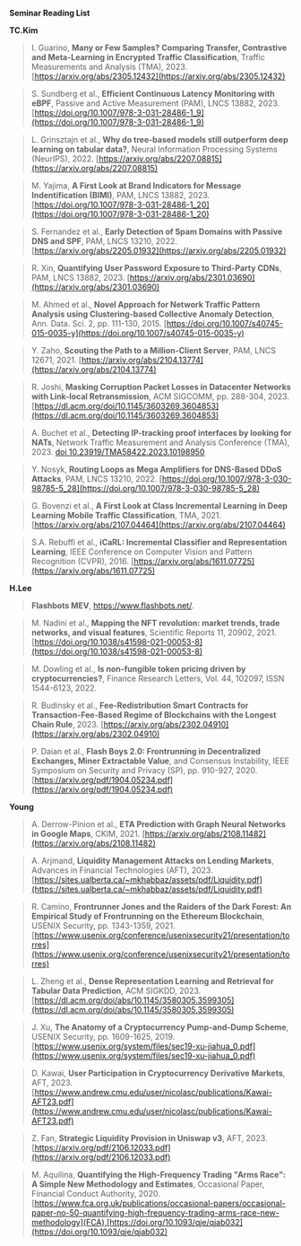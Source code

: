 **Seminar Reading List**

**TC.Kim**

>I. Guarino, __Many or Few Samples? Comparing Transfer, Contrastive and Meta-Learning in Encrypted Traffic Classification__, Traffic Measurements and Analysis (TMA), 2023. [https://arxiv.org/abs/2305.12432](https://arxiv.org/abs/2305.12432)

>S. Sundberg et al., __Efficient Continuous Latency Monitoring with eBPF__, Passive and Active Measurement (PAM), LNCS 13882, 2023. [https://doi.org/10.1007/978-3-031-28486-1_9](https://doi.org/10.1007/978-3-031-28486-1_9)

> L. Grinsztajn et al., __Why do tree-based models still outperform deep learning on tabular data?__, Neural Information Processing Systems (NeurIPS), 2022. [https://arxiv.org/abs/2207.08815](https://arxiv.org/abs/2207.08815)

>M. Yajima, __A First Look at Brand Indicators for Message Indentification (BIMI)__, PAM, LNCS 13882, 2023. [https://doi.org/10.1007/978-3-031-28486-1_20](https://doi.org/10.1007/978-3-031-28486-1_20)

>S. Fernandez et al., __Early Detection of Spam Domains with Passive DNS and SPF__, PAM, LNCS 13210, 2022. [https://arxiv.org/abs/2205.01932](https://arxiv.org/abs/2205.01932)

>R. Xin, __Quantifying User Password Exposure to Third-Party CDNs__, PAM, LNCS 13882, 2023. [https://arxiv.org/abs/2301.03690](https://arxiv.org/abs/2301.03690)

>M. Ahmed et al., __Novel Approach for Network Traffic Pattern Analysis using Clustering-based Collective Anomaly Detection__, Ann. Data. Sci. 2, pp. 111-130, 2015. [https://doi.org/10.1007/s40745-015-0035-y](https://doi.org/10.1007/s40745-015-0035-y)

>Y. Zaho, __Scouting the Path to a Million-Client Server__, PAM, LNCS 12671, 2021. [https://arxiv.org/abs/2104.13774](https://arxiv.org/abs/2104.13774)

>R. Joshi, __Masking Corruption Packet Losses in Datacenter Networks with Link-local Retransmission__, ACM SIGCOMM, pp. 288-304, 2023. [https://dl.acm.org/doi/10.1145/3603269.3604853](https://dl.acm.org/doi/10.1145/3603269.3604853) 

>A. Buchet et al., __Detecting IP-tracking proof interfaces by looking for NATs__, Network Traffic Measurement and Analysis Conference (TMA), 2023. [doi 10.23919/TMA58422.2023.10198950](https://ieeexplore.ieee.org/document/10198950)

>Y. Nosyk, __Routing Loops as Mega Amplifiers for DNS-Based DDoS Attacks__, PAM, LNCS 13210, 2022. [https://doi.org/10.1007/978-3-030-98785-5_28](https://doi.org/10.1007/978-3-030-98785-5_28)

>G. Bovenzi et al., __A First Look at Class Incremental Learning in Deep Learning Mobile Traffic Classification__, TMA, 2021. [https://arxiv.org/abs/2107.04464](https://arxiv.org/abs/2107.04464)

>S.A. Rebuffi et al., __iCaRL: Incremental Classifier and Representation Learning__, IEEE Conference on Computer Vision and Pattern Recognition (CVPR), 2016. [https://arxiv.org/abs/1611.07725](https://arxiv.org/abs/1611.07725)

**H.Lee**

>__Flashbots MEV__, https://www.flashbots.net/.

>M. Nadini et al., __Mapping the NFT revolution: market trends, trade networks, and visual features__, Scientific Reports 11, 20902, 2021. [https://doi.org/10.1038/s41598-021-00053-8](https://doi.org/10.1038/s41598-021-00053-8)

>M. Dowling et al., __Is non-fungible token pricing driven by cryptocurrencies?__, Finance Research Letters, Vol. 44, 102097, ISSN 1544-6123, 2022. [](https://doi.org/10.1016/j.frl.2021.102097)

>R. Budinsky et al., __Fee-Redistribution Smart Contracts for Transaction-Fee-Based Regime of Blockchains with the Longest Chain Rule__, 2023. [https://arxiv.org/abs/2302.04910](https://arxiv.org/abs/2302.04910)

>P. Daian et al., __Flash Boys 2.0: Frontrunning in Decentralized Exchanges, Miner Extractable Value__, and Consensus Instability, IEEE Symposium on Security and Privacy (SP), pp. 910-927, 2020. [https://arxiv.org/pdf/1904.05234.pdf](https://arxiv.org/pdf/1904.05234.pdf)


**Young**

>A. Derrow-Pinion et al., __ETA Prediction with Graph Neural Networks in Google Maps__, CKIM, 2021. [https://arxiv.org/abs/2108.11482](https://arxiv.org/abs/2108.11482)

>A. Arjmand, __Liquidity Management Attacks on Lending Markets__, Advances in Financial Technologies (AFT), 2023. [https://sites.ualberta.ca/~mkhabbaz/assets/pdf/Liquidity.pdf](https://sites.ualberta.ca/~mkhabbaz/assets/pdf/Liquidity.pdf)

>R. Camino, __Frontrunner Jones and the Raiders of the Dark Forest: An Empirical Study of Frontrunning on the Ethereum Blockchain__, USENIX Security, pp. 1343-1359, 2021. [https://www.usenix.org/conference/usenixsecurity21/presentation/torres](https://www.usenix.org/conference/usenixsecurity21/presentation/torres)

>L. Zheng et al., __Dense Representation Learning and Retrieval for Tabular Data Prediction__, ACM SIGKDD, 2023. [https://dl.acm.org/doi/abs/10.1145/3580305.3599305](https://dl.acm.org/doi/abs/10.1145/3580305.3599305)

>J. Xu, __The Anatomy of a Cryptocurrency Pump-and-Dump Scheme__, USENIX Security, pp. 1609-1625, 2019. [https://www.usenix.org/system/files/sec19-xu-jiahua_0.pdf](https://www.usenix.org/system/files/sec19-xu-jiahua_0.pdf)

>D. Kawai, __User Participation in Cryptocurrency Derivative Markets__, AFT, 2023. [https://www.andrew.cmu.edu/user/nicolasc/publications/Kawai-AFT23.pdf](https://www.andrew.cmu.edu/user/nicolasc/publications/Kawai-AFT23.pdf)

>Z. Fan, __Strategic Liquidity Provision in Uniswap v3__, AFT, 2023. [https://arxiv.org/pdf/2106.12033.pdf](https://arxiv.org/pdf/2106.12033.pdf)

>M. Aquilina, __Quantifying the High-Frequency Trading "Arms Race": A Simple New Methodology and Estimates__, Occasional Paper, Financial Conduct Authority, 2020. [https://www.fca.org.uk/publications/occasional-papers/occasional-paper-no-50-quantifying-high-frequency-trading-arms-race-new-methodology](FCA),[https://doi.org/10.1093/qje/qjab032](https://doi.org/10.1093/qje/qjab032)
